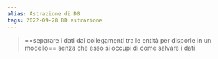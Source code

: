 ```yaml
---
alias: Astrazione di DB
tags: 2022-09-28 BD astrazione
---
```


> ==separare i dati dai collegamenti tra le entità per disporle in un modello== senza che esso si occupi di come salvare i dati